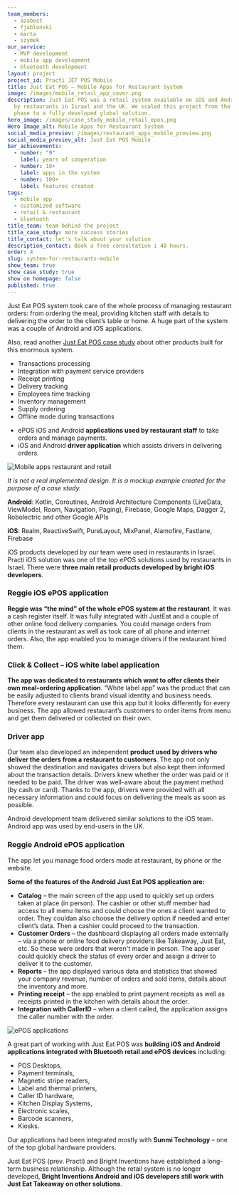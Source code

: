 ```yaml
---
team_members:
  - azabost
  - fjablonski
  - marta
  - szymek
our_service:
  - MVP development
  - mobile app development
  - bluetooth development
layout: project
project_id: Practi JET POS Mobile
title: Just Eat POS – Mobile Apps for Restaurant System
image: /images/mobile_retail_app_cover.png
description: Just Eat POS was a retail system available on iOS and Android used
  by restaurants in Israel and the UK. We scaled this project from the startup
  phase to a fully developed global solution.
hero_image: /images/case_study_mobile_retail_epos.png
Hero Image_alt: Mobile Apps for Restaurant System
social_media_previev: /images/restaurant_apps_mobile_preview.png
social_media_previev_alt: Just Eat POS Mobile
bar_achievements:
  - number: "9"
    label: years of cooperation
  - number: 10+
    label: apps in the system
  - number: 100+
    label: features created
tags:
  - mobile app
  - customized software
  - retail & restaurant
  - bluetooth
title_team: team behind the project
title_case_study: more success stories
title_contact: let's talk about your solution
description_contact: Book a free consultation i 48 hours.
order: 4
slug: system-for-restaurants-mobile
show_team: true
show_case_study: true
show on homepage: false
published: true
---
```

<TitleWithIcon sectionTitle='Just Eat POS restaurant system' titleIcon='/images/three_flags.svg' titleIconAlt='about' />

Just Eat POS system took care of the whole process of managing restaurant orders: from ordering the meal, providing kitchen staff with details to delivering the order to the client’s table or home. A huge part of the system was a couple of Android and iOS applications.

Also, read another [Just Eat POS case study](/projects/system-for-restaurants) about other products built for this enormous system.



<TitleWithIcon sectionTitle='Main features developed by Bright Inventions:' titleIcon='/images/main_features_icon.png' titleIconAlt='main features' />

* Transactions processing
* Integration with payment service providers
* Receipt printing
* Delivery tracking
* Employees time tracking
* Inventory management
* Supply ordering
* Offline mode during transactions

<TitleWithIcon sectionTitle='Mobile apps that were a part of the restaurant & retail systems:' titleIcon='/images/main_features_icon.png' titleIconAlt='Apps' />

* ePOS iOS and Android **applications used by restaurant staff** to take orders and manage payments.
* iOS and Android **driver application** which assists drivers in delivering orders.

<div class="image"><img src="/images/mobile_retail_app.png" alt="Mobile apps restaurant and retail" title="It is not a real implemented design. It is a mockup example created for the purpose of a case study."  /> </div>

*It is not a real implemented design. It is a mockup example created for the purpose of a case study.*

<TitleWithIcon sectionTitle='Bright Inventions’ mobile stack and skills:' titleIcon='/images/skills.svg' titleIconAlt='features' />

<Gallery images='[{"src":"/images/kotlin.png","alt":"Kotlin"},{"src":"/images/swift.png","alt":"Swift"}]' />

**Android**: Kotlin, Coroutines, Android Architecture Components (LiveData, ViewModel, Room, Navigation, Paging), Firebase, Google Maps, Dagger 2, Robolectric and other Google APIs

**iOS**: Realm, ReactiveSwift, PureLayout, MixPanel, Alamofire, Fastlane, Firebase

<TitleWithIcon sectionTitle='iOS development' titleIcon='/images/gearwheel.svg' titleIconAlt='iOS development' />

iOS products developed by our team were used in restaurants in Israel. Practi iOS solution was one of the top ePOS solutions used by restaurants in Israel. There were **three main retail products developed by bright iOS developers**.

### **Reggie iOS ePOS application**

**Reggie was “the mind” of the whole ePOS system at the restaurant**. It was a cash register itself. It was fully integrated with JustEat and a couple of other online food delivery companies. You could manage orders from clients in the restaurant as well as took care of all phone and internet orders. Also, the app enabled you to manage drivers if the restaurant hired them.

### **Click & Collect – iOS white label application**

**The app was dedicated to restaurants which want to offer clients their own meal-ordering application**. “White label app” was the product that can be easily adjusted to clients brand visual identity and business needs. Therefore every restaurant can use this app but it looks differently for every business. The app allowed restaurant’s customers to order items from menu and get them delivered or collected on their own.

### **Driver app** 

Our team also developed an independent **product used by drivers who deliver the orders from a restaurant to customers**. The app not only showed the destination and navigates drivers but also kept them informed about the transaction details. Drivers knew whether the order was paid or it needed to be paid. The driver was well-aware about the payment method (by cash or card). Thanks to the app, drivers were provided with all necessary information and could focus on delivering the meals as soon as possible.

<TitleWithIcon sectionTitle='Android development' titleIcon='/images/gearwheel.svg' titleIconAlt='Android development' />

Android development team delivered similar solutions to the iOS team. Android app was used by end-users in the UK.

### Reggie Android ePOS application

The app let you manage food orders made at restaurant, by phone or the website.

**Some of the features of the Android Just Eat POS application are:**

* **Catalog** – the main screen of the app used to quickly set up orders taken at place (in person). The cashier or other stuff member had access to all menu items and could choose the ones a client wanted to order. They couldan also choose the delivery option if needed and enter client’s data. Then a cashier could proceed to the transaction.
* **Customer Orders** – the dashboard displaying all orders made externally – via a phone or online food delivery providers like Takeaway, Just Eat, etc. So these were orders that weren't made in person. The app user could quickly check the status of every order and assign a driver to deliver it to the customer.
* **Reports** – the app displayed various data and statistics that showed your company revenue, number of orders and sold items, details about the inventory and more.
* **Printing receipt** – the app enabled to print payment receipts as well as receipts printed in the kitchen with details about the order.
* **Integration with CallerID** – when a client called, the application assigns the caller number with the order.

<TitleWithIcon sectionTitle='delivering customized applications for Bluetooth devices' titleIcon='/images/gearwheel.svg' titleIconAlt='delivering customized applications for Bluetooth devices' />

<div class="image"><img src="/images/blog_post_cover_epos.png" alt="ePOS applications" title="undefined"  /> </div>

A great part of working with Just Eat POS was **building iOS and Android applications integrated with Bluetooth retail and ePOS devices** including:

* POS Desktops,
* Payment terminals,
* Magnetic stripe readers,
* Label and thermal printers, 
* Caller ID hardware, 
* Kitchen Display Systems,
* Electronic scales,
* Barcode scanners,
* Kiosks.

Our applications had been integrated mostly with **Sunmi Technology** – one of the top global hardware providers.

<TitleWithIcon sectionTitle='result' titleIcon='/images/results_icon_title_small.png' titleIconAlt='result' />

Just Eat POS (prev. Practi) and Bright Inventions have established a long-term business relationship. Although the retail system is no longer developed, **Bright Inventions Android and iOS developers still work with Just Eat Takeaway on other solutions**.